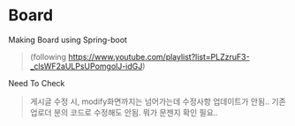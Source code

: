 # Board
Making Board using Spring-boot 
>(following https://www.youtube.com/playlist?list=PLZzruF3-_clsWF2aULPsUPomgolJ-idGJ)

Need To Check
> 게시글 수정 시, modify화면까지는 넘어가는데 수정사항 업데이트가 안됨.. 기존 업로더 분의 코드로 수정해도 안됨. 뭐가 문젠지 확인 필요..